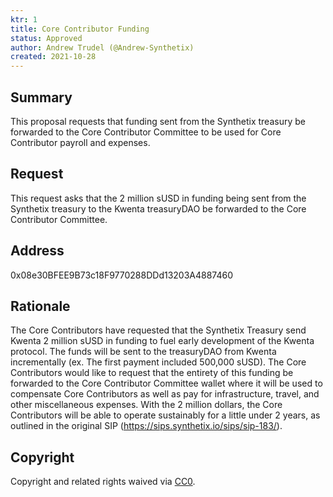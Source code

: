 ```yaml
---
ktr: 1
title: Core Contributor Funding
status: Approved
author: Andrew Trudel (@Andrew-Synthetix)
created: 2021-10-28
---
```


## Summary

This proposal requests that funding sent from the Synthetix treasury be forwarded to the Core Contributor Committee to be used for Core Contributor payroll and expenses.

## Request

This request asks that the 2 million sUSD in funding being sent from the Synthetix treasury to the Kwenta treasuryDAO be forwarded to the Core Contributor Committee.

## Address

0x08e30BFEE9B73c18F9770288DDd13203A4887460

## Rationale

The Core Contributors have requested that the Synthetix Treasury send Kwenta 2 million sUSD in funding to fuel early development of the Kwenta protocol. The funds will be sent to the treasuryDAO from Kwenta incrementally (ex. The first payment included 500,000 sUSD). The Core Contributors would like to request that the entirety of this funding be forwarded to the Core Contributor Committee wallet where it will be used to compensate Core Contributors as well as pay for infrastructure, travel, and other miscellaneous expenses. With the 2 million dollars, the Core Contributors will be able to operate sustainably for a little under 2 years, as outlined in the original SIP (https://sips.synthetix.io/sips/sip-183/).

## Copyright

Copyright and related rights waived via [CC0](https://creativecommons.org/publicdomain/zero/1.0/).
